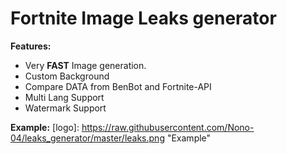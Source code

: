 # Fortnite Image Leaks generator

**Features:**
- Very **FAST** Image generation.
- Custom Background
- Compare DATA from BenBot and Fortnite-API
- Multi Lang Support
- Watermark Support

**Example:**
[logo]: https://raw.githubusercontent.com/Nono-04/leaks_generator/master/leaks.png "Example"
